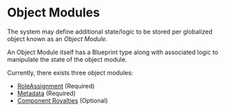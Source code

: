 # Object Modules

The system may define additional state/logic to be stored per globalized object known as
an *Object Module*. 

An Object Module itself has a Blueprint type along with associated logic to manipulate
the state of the object module.

Currently, there exists three object modules:
* [RoleAssignment](../../../native/access_control/role_assignment.md) (Required)
* [Metadata](../../../native/metadata/object_module.md) (Required)
* [Component Royalties](../../../native/royalties/component_royalties.md) (Optional)
